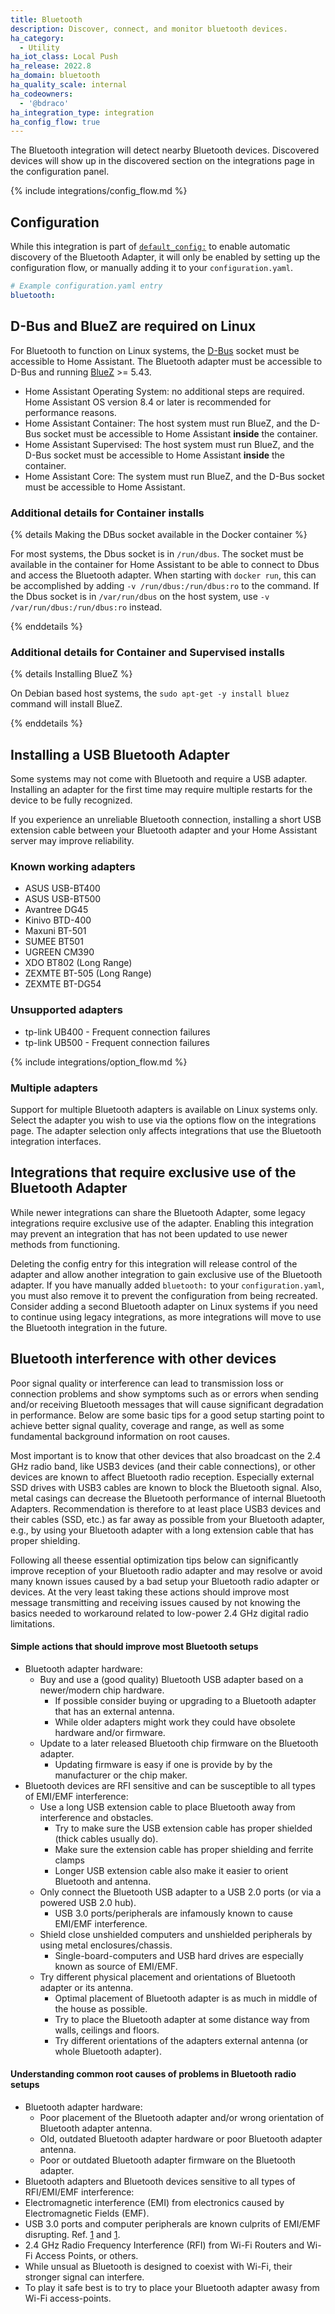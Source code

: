 ```yaml
---
title: Bluetooth
description: Discover, connect, and monitor bluetooth devices.
ha_category:
  - Utility
ha_iot_class: Local Push
ha_release: 2022.8
ha_domain: bluetooth
ha_quality_scale: internal
ha_codeowners:
  - '@bdraco'
ha_integration_type: integration
ha_config_flow: true
---
```


The Bluetooth integration will detect nearby Bluetooth devices. Discovered devices will show up in the discovered section on the integrations page in the configuration panel.

{% include integrations/config_flow.md %}

## Configuration

While this integration is part of [`default_config:`](/integrations/default_config/) to enable automatic discovery of the Bluetooth Adapter, it will only be enabled by setting up the configuration flow, or manually adding it to your `configuration.yaml`.

```yaml
# Example configuration.yaml entry
bluetooth:
```

## D-Bus and BlueZ are required on Linux

For Bluetooth to function on Linux systems, the [D-Bus](https://en.wikipedia.org/wiki/D-Bus) socket must be accessible to Home Assistant. The Bluetooth adapter must be accessible to D-Bus and running [BlueZ](http://www.bluez.org/) >= 5.43.

- Home Assistant Operating System: no additional steps are required. Home Assistant OS version 8.4 or later is recommended for performance reasons.
- Home Assistant Container: The host system must run BlueZ, and the D-Bus socket must be accessible to Home Assistant **inside** the container.
- Home Assistant Supervised: The host system must run BlueZ, and the D-Bus socket must be accessible to Home Assistant **inside** the container.
- Home Assistant Core: The system must run BlueZ, and the D-Bus socket must be accessible to Home Assistant.

### Additional details for Container installs

{% details Making the DBus socket available in the Docker container %}

For most systems, the Dbus socket is in `/run/dbus`. The socket must be available in the container for Home Assistant to be able to connect to Dbus and access the Bluetooth adapter. When starting with `docker run`, this can be accomplished by adding `-v /run/dbus:/run/dbus:ro` to the command. If the Dbus socket is in `/var/run/dbus` on the host system, use `-v /var/run/dbus:/run/dbus:ro` instead.

{% enddetails %}

### Additional details for Container and Supervised installs

{% details Installing BlueZ %}

On Debian based host systems, the `sudo apt-get -y install bluez` command will install BlueZ.

{% enddetails %}

## Installing a USB Bluetooth Adapter

Some systems may not come with Bluetooth and require a USB adapter. Installing an adapter for the first time may require multiple restarts for the device to be fully recognized.

If you experience an unreliable Bluetooth connection, installing a short USB extension cable between your Bluetooth adapter and your Home Assistant server may improve reliability.

### Known working adapters

- ASUS USB-BT400
- ASUS USB-BT500
- Avantree DG45
- Kinivo BTD-400
- Maxuni BT-501
- SUMEE BT501
- UGREEN CM390
- XDO BT802 (Long Range)
- ZEXMTE BT-505 (Long Range)
- ZEXMTE BT-DG54

### Unsupported adapters

- tp-link UB400 - Frequent connection failures
- tp-link UB500 - Frequent connection failures

{% include integrations/option_flow.md %}

### Multiple adapters

Support for multiple Bluetooth adapters is available on Linux systems only. Select the adapter you wish to use via the options flow on the integrations page. The adapter selection only affects integrations that use the Bluetooth integration interfaces.

## Integrations that require exclusive use of the Bluetooth Adapter

While newer integrations can share the Bluetooth Adapter, some legacy integrations require exclusive use of the adapter. Enabling this integration may prevent an integration that has not been updated to use newer methods from functioning.

Deleting the config entry for this integration will release control of the adapter and allow another integration to gain exclusive use of the Bluetooth adapter. If you have manually added `bluetooth:` to your `configuration.yaml`, you must also remove it to prevent the configuration from being recreated. Consider adding a second Bluetooth adapter on Linux systems if you need to continue using legacy integrations, as more integrations will move to use the Bluetooth integration in the future.

## Bluetooth interference with other devices

Poor signal quality or interference can lead to transmission loss or connection problems and show symptoms such as or errors when sending and/or receiving Bluetooth messages that will cause significant degradation in performance. Below are some basic tips for a good setup starting point to achieve better signal quality, coverage and range, as well as some fundamental background information on root causes.

Most important is to know that other devices that also broadcast on the 2.4 GHz radio band, like USB3 devices (and their cable connections), or other devices are known to affect Bluetooth radio reception. Especially external SSD drives with USB3 cables are known to block the Bluetooth signal. Also, metal casings can decrease the Bluetooth performance of internal Bluetooth Adapters. Recommendation is therefore to at least place USB3 devices and their cables (SSD, etc.) as far away as possible from your Bluetooth adapter, e.g., by using your Bluetooth adapter with a long extension cable that has proper shielding.

Following all theese essential optimization tips below can significantly improve reception of your Bluetooth radio adapter and may resolve or avoid many known issues caused by a bad setup your Bluetooth radio adapter or devices. At the very least taking these actions should improve most message transmitting and receiving issues caused by not knowing the basics needed to workaround related to low-power 2.4 GHz digital radio limitations.

#### Simple actions that should improve most Bluetooth setups

- Bluetooth adapter hardware:
  - Buy and use a (good quality) Bluetooth USB adapter based on a newer/modern chip hardware.
    - If possible consider buying or upgrading to a Bluetooth adapter that has an external antenna. 
    - While older adapters might work they could have obsolete hardware and/or firmware.
  - Update to a later released Bluetooth chip firmware on the Bluetooth adapter.
    - Updating firmware is easy if one is provide by by the manufacturer or the chip maker.
- Bluetooth devices are RFI sensitive and can be susceptible to all types of EMI/EMF interference:
  - Use a long USB extension cable to place Bluetooth away from interference and obstacles.
    - Try to make sure the USB extension cable has proper shielded (thick cables usually do).
    - Make sure the extension cable has proper shielding and ferrite clamps
    - Longer USB extension cable also make it easier to orient Bluetooth and antenna.
  - Only connect the Bluetooth USB adapter to a USB 2.0 ports (or via a powered USB 2.0 hub). 
    - USB 3.0 ports/peripherals are infamously known to cause EMI/EMF interference.
  - Shield close unshielded computers and unshielded peripherals by using metal enclosures/chassis.
    - Single-board-computers and USB hard drives are especially known as source of EMI/EMF.
  - Try different physical placement and orientations of Bluetooth adapter or its antenna.
    - Optimal placement of Bluetooth adapter is as much in middle of the house as possible.
    - Try to place the Bluetooth adapter at some distance way from walls, ceilings and floors.
    - Try different orientations of the adapters external antenna (or whole Bluetooth adapter).

#### Understanding common root causes of problems in Bluetooth radio setups

- Bluetooth adapter hardware:
  - Poor placement of the Bluetooth adapter and/or wrong orientation of Bluetooth adapter antenna.
  - Old, outdated Bluetooth adapter hardware or poor Bluetooth adapter antenna.
  - Poor or outdated Bluetooth adapter firmware on the Bluetooth adapter.
-  Bluetooth adapters and Bluetooth devices sensitive to all types of RFI/EMI/EMF interference:
  - Electromagnetic interference (EMI) from electronics caused by Electromagnetic Fields (EMF).
  - USB 3.0 ports and computer peripherals are known culprits of EMI/EMF disrupting. Ref. [1](https://www.usb.org/sites/default/files/327216.pdf) and [1](https://www.unit3compliance.co.uk/2-4ghz-intra-system-or-self-platform-interference-demonstration/).
  - 2.4 GHz Radio Frequency Interference (RFI) from Wi-Fi Routers and Wi-Fi Access Points, or others.
  - While unsual as Bluetooth is designed to coexist with Wi-Fi, their stronger signal can interfere.
  - To play it safe best is to try to place your Bluetooth adapter awasy from Wi-Fi access-points.
